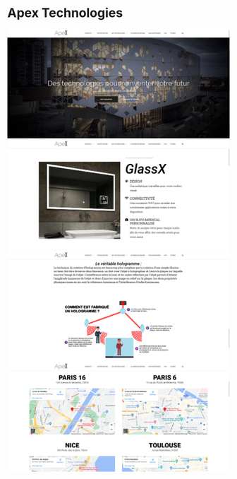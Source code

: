 # Apex Technologies

![Index](./static/1-index.png)
![Product](./static/2-product.png)
![Hologram](./static/3-holo.png)
![Maps](./static/4-maps.png)
